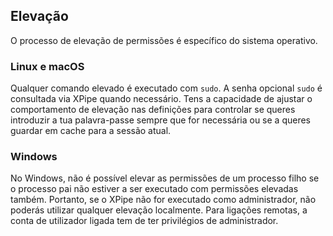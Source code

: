 ## Elevação

O processo de elevação de permissões é específico do sistema operativo.

### Linux e macOS

Qualquer comando elevado é executado com `sudo`. A senha opcional `sudo` é consultada via XPipe quando necessário. Tens a capacidade de ajustar o comportamento de elevação nas definições para controlar se queres introduzir a tua palavra-passe sempre que for necessária ou se a queres guardar em cache para a sessão atual.

### Windows

No Windows, não é possível elevar as permissões de um processo filho se o processo pai não estiver a ser executado com permissões elevadas também. Portanto, se o XPipe não for executado como administrador, não poderás utilizar qualquer elevação localmente. Para ligações remotas, a conta de utilizador ligada tem de ter privilégios de administrador.
